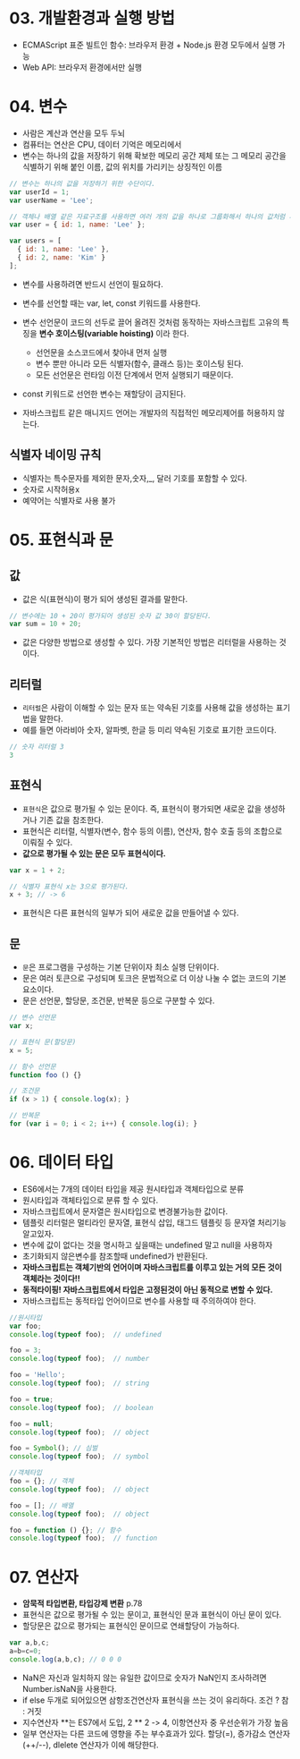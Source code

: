 # 03. 개발환경과 실행 방법

- ECMAScript 표준 빌트인 함수: 브라우저 환경 + Node.js 환경 모두에서 실행 가능
- Web API: 브라우저 환경에서만 실행

# 04. 변수

- 사람은 계산과 연산을 모두 두뇌
- 컴퓨터는 연산은 CPU, 데이터 기억은 메모리에서
- 변수는 하나의 값을 저장하기 위해 확보한 메모리 공간 제체 또는 그 메모리 공간을 식별하기 위해 붙인 이름, 값의 위치를 가리키는 상징적인 이름

```javascript
// 변수는 하나의 값을 저장하기 위한 수단이다.
var userId = 1;
var userName = 'Lee';

// 객체나 배열 같은 자료구조를 사용하면 여러 개의 값을 하나로 그룹화해서 하나의 값처럼 사용할 수 있다.
var user = { id: 1, name: 'Lee' };

var users = [
  { id: 1, name: 'Lee' },
  { id: 2, name: 'Kim' }
];
```

- 변수를 사용하려면 반드시 선언이 필요하다.
- 변수를 선언할 때는 var, let, const 키워드를 사용한다.
- 변수 선언문이 코드의 선두로 끌어 올려진 것처럼 동작하는 자바스크립트 고유의 특징을 **변수 호이스팅(variable hoisting)** 이라 한다.
  - 선언문을 소스코드에서 찾아내 먼저 실행
  - 변수 뿐만 아니라 모든 식별자(함수, 클래스 등)는 호이스팅 된다.
  - 모든 선언문은 런타임 이전 단계에서 먼저 실행되기 때문이다.

- const 키워드로 선언한 변수는 재할당이 금지된다.
- 자바스크립트 같은 매니지드 언어는 개발자의 직접적인 메모리제어를 허용하지 않는다.

## 식별자 네이밍 규칙
- 식별자는 특수문자를 제외한 문자,숫자,_, 달러 기호를 포함할 수 있다.
- 숫자로 시작허용x
- 예약어는 식별자로 사용 불가

# 05. 표현식과 문

## 값

- 값은 식(표현식)이 평가 되어 생성된 결과를 말한다.

```javascript
// 변수에는 10 + 20이 평가되어 생성된 숫자 값 30이 할당된다.
var sum = 10 + 20;
```
- 값은 다양한 방법으로 생성할 수 있다. 가장 기본적인 방법은 리터럴을 사용하는 것이다.

## 리터럴

- `리터럴`은 사람이 이해할 수 있는 문자 또는 약속된 기호를 사용해 값을 생성하는 표기법을 말한다.
- 예를 들면 아라비아 숫자, 알파벳, 한글 등 미리 약속된 기호로 표기한 코드이다.

```javascript
// 숫자 리터럴 3
3
```

## 표현식

- `표현식`은 값으로 평가될 수 있는 문이다. 즉, 표현식이 평가되면 새로운 값을 생성하거나 기존 값을 참조한다.
- 표현식은 리터럴, 식별자(변수, 함수 등의 이름), 연산자, 함수 호출 등의 조합으로 이뤄질 수 있다.
- **값으로 평가될 수 있는 문은 모두 표현식이다.** 


```javascript
var x = 1 + 2;

// 식별자 표현식 x는 3으로 평가된다.
x + 3; // -> 6
```

- 표현식은 다른 표현식의 일부가 되어 새로운 값을 만들어낼 수 있다.

## 문

- `문`은 프로그램을 구성하는 기본 단위이자 최소 실행 단위이다.
- 문은 여러 토큰으로 구성되며 토크은 문법적으로 더 이상 나눌 수 없는 코드의 기본 요소이다.
- 문은 선언문, 할당문, 조건문, 반복문 등으로 구분할 수 있다.

```javascript
// 변수 선언문
var x;

// 표현식 문(할당문)
x = 5;

// 함수 선언문
function foo () {}

// 조건문
if (x > 1) { console.log(x); }

// 반복문
for (var i = 0; i < 2; i++) { console.log(i); }
```

# 06. 데이터 타입

- ES6에서는 7개의 데이터 타입을 제공 원시타입과 객체타입으로 분류
- 원시타입과 객체타입으로 분류 할 수 있다. 
- 자바스크립트에서 문자열은 원시타입으로 변경불가능한 값이다.
- 템플릿 리터럴은 멀티라인 문자열, 표현식 삽입, 태그드 템플릿 등 문자열 처리기능 알고있자. 
- 변수에 값이 없다는 것을 명시하고 싶을때는 undefined 말고 null을 사용하자
- 초기화되지 않은변수를 참조할때 undefined가 반환된다.
- **자바스크립트는 객체기반의 언어이며 자바스크립트를 이루고 있는 거의 모든 것이 객체라는 것이다!!**
- **동적타이핑! 자바스크립트에서 타입은 고정된것이 아닌 동적으로 변할 수 있다.**
- 자바스크립트는 동적타입 언어이므로 변수를 사용할 때 주의하여야 한다.

```javascript
//원시타입
var foo;
console.log(typeof foo);  // undefined

foo = 3;
console.log(typeof foo);  // number

foo = 'Hello';
console.log(typeof foo);  // string

foo = true;
console.log(typeof foo);  // boolean

foo = null;
console.log(typeof foo);  // object

foo = Symbol(); // 심벌
console.log(typeof foo);  // symbol

//객체타입
foo = {}; // 객체
console.log(typeof foo);  // object

foo = []; // 배열
console.log(typeof foo);  // object

foo = function () {}; // 함수
console.log(typeof foo);  // function
```

# 07. 연산자

- **암묵적 타입변환, 타입강제 변환** p.78
- 표현식은 값으로 평가될 수 있는 문이고, 표현식인 문과 표현식이 아닌 문이 있다.
- 할당문은 값으로 평가되는 표현식인 문이므로 연쇄할당이 가능하다.

```javascript
var a,b,c;
a=b=c=0;
console.log(a,b,c); // 0 0 0
```


- NaN은 자신과 일치하지 않는 유일한 값이므로 숫자가 NaN인지 조사하려면 Number.isNaN을 사용한다.
- if else 두개로 되어있으면 삼항조건연산자 표현식을 쓰는 것이 유리하다. 조건 ? 참 : 거짓
- 지수연산자 **는 ES7에서 도입, 2 ** 2 -> 4, 이항연산자 중 우선순위가 가장 높음
- 일부 연산자는 다른 코드에 영향을 주는 부수효과가 있다. 할당(=), 증가감소 연산자(++/--), dlelete 연산자가 이에 해당한다.







